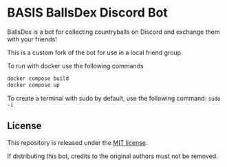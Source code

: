 # BASIS BallsDex Discord Bot

BallsDex is a bot for collecting countryballs on Discord and exchange them with your friends!

This is a custom fork of the bot for use in a local friend group.

To run with docker use the following commands
```bash
docker compose build
docker compose up
```

To create a terminal with sudo by default, use the following command: `sudo -i`

## License

This repository is released under the [MIT license](https://opensource.org/licenses/MIT).

If distributing this bot, credits to the original authors must not be removed.
